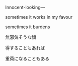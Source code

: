 Innocent-looking—

sometimes it works in my favour

sometimes it burdens


無邪気そうな顔

得することもあれば

重荷になることもある